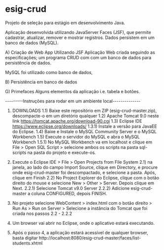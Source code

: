 # esig-crud
Projeto de seleção para estágio em desenvolvimento Java.

Aplicação desenvolvida utilizando JavaServer Faces (JSF), que permite cadastrar, atualizar, remover e mostrar registros.
Dados persistem em um banco de dados (MySQL).


A) Criação de Web App Utilizando JSF
  Aplicação Web criada seguindo as especificações; um programa CRUD com com um banco de dados para persistência de dados.
  
  MySQL foi utilizado como banco de dados, 

B) Persistência em banco de dados

G) Primefaces
  Alguns elementos da aplicação
  i.e. tabela e botões.


---------Instruções para rodar em um ambiente local--------------

1) DOWNLOADS
   1.1) Baixe este repositório em ZIP (esig-crud-master.zip), descompacte-o em um diretório qualquer
   1.2) Apache Tomcat 9.0 neste link https://tomcat.apache.org/download-90.cgi
   1.3) Eclipse IDE https://www.eclipse.org/downloads/
      1.3.1) Instale a versão para JavaEE do Eclipse.
   1.4) Baixe e Instale o MySQL Community Server e o MySQL Workbench
   1.5) Execute o servidor do MySQL e abra o MySQL Workbench
      1.5.1) No MySQL Workbench va em localhost e clique em File > Open SQL Script > selecione ambos os scripts na pasta
            sql-scripts na pasta do projeto e execute-os.
      
2) Execute o Eclipse IDE > File > Open Projects from File System
  2.1) na janela, ao lado do campo Import Source, clique em Directory, e procure onde esig-crud-master foi descompactado, e selecione a pasta. Após, clique em Finish
  2.2) No Project Explorer do Eclipse, clique com o botão direito do mouse e selecione New > Other > Server. Depois clique em Next.
    2.2.1) Selecione Tomcat v9.0 Server
    2.2.2) Adicione esig-crud-master a coluna CONFIGURED, depois FINISH.

    
3) No projeto selecione WebContent > index.html com o botão direito > Run As > Run on Server > Selecione a instância do Tomcat que foi criada nos passos 2.2 - 2.2.2

4) Um browser vai abrir no Eclipse, onde o aplicativo estará executando.

5) Após o passo 4, a aplicação estará acessível de qualquer browser, basta digitar http://localhost:8080/esig-crud-master/faces/list-students.xhtml

  
      
